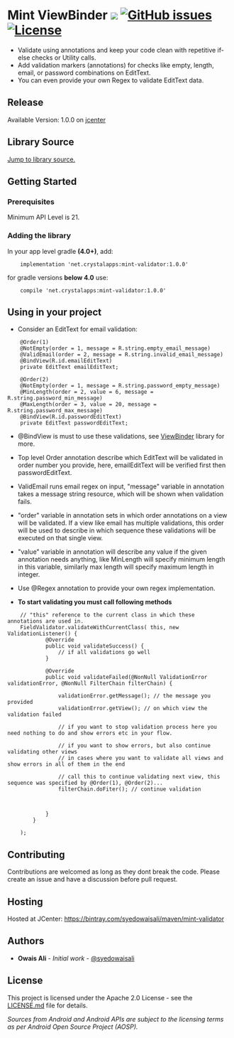 # Mint ViewBinder ![](https://img.shields.io/bintray/v/syedowaisali/maven/mint-validator.svg)   [![GitHub issues](https://img.shields.io/github/issues/syedowaisali/mint-validator.svg)](https://github.com/syedowaisali/mint-validator/issues)   [![License](https://img.shields.io/badge/License-Apache%202.0-blue.svg)](https://opensource.org/licenses/Apache-2.0)



- Validate using annotations and keep your code clean with repetitive if-else checks or Utility calls.
- Add validation markers (annotations) for checks like empty, length, email, or password combinations on EditText.
- You can even provide your own Regex to validate EditText data.



## Release
Available Version:  1.0.0 on [jcenter](https://bintray.com/syedowaisali/maven/mint-validator/1.0.0) 


## Library Source
[Jump to library source.](https://github.com/syedowaisali/mint-validator/tree/master/mint-validator/src/main/java/net/crystalapps/mint/validator/library)

## Getting Started
### Prerequisites

Minimum API Level is 21. 

### Adding the library


In your app level gradle **(4.0+)**, add:
```
    implementation 'net.crystalapps:mint-validator:1.0.0'
```
for gradle versions **below 4.0** use:
```
    compile 'net.crystalapps:mint-validator:1.0.0'
```
## Using in your project

- Consider an EditText for email validation:
```
    @Order(1)
    @NotEmpty(order = 1, message = R.string.empty_email_message)
    @ValidEmail(order = 2, message = R.string.invalid_email_message)
    @BindView(R.id.emailEditText)
    private EditText emailEditText;

    @Order(2)
    @NotEmpty(order = 1, message = R.string.password_empty_message)
    @MinLength(order = 2, value = 6, message = R.string.password_min_message)
    @MaxLength(order = 3, value = 20, message = R.string.password_max_message)
    @BindView(R.id.passwordEditText)
    private EditText passwordEditText;
```    

- @BindView is must to use these validations, see [ViewBinder](https://github.com/syedowaisali/mint-view-binder) library for more.

- Top level Order annotation describe which EditText will be validated in order number you provide, here, emailEditText will be verified first then passwordEditText.

- ValidEmail runs email regex on input, "message" variable in annotation takes a message string resource, which will be shown when validation fails.

- "order" variable in annotation sets in which order annotations on a view will be validated. If a view like email has multiple validations, this order will be used to describe in which sequence these validations will be executed on that single view.

- "value" variable in annotation will describe any value if the given annotation needs anything, like MinLength will specify minimum length in this variable, similarly max length will specify maximum length in integer.

- Use @Regex annotation to provide your own regex implementation.

- **To start validating you must call following methods**
```     
    // "this" reference to the current class in which these annotations are used in.
    FieldValidator.validateWithCurrentClass( this, new ValidationListener() {
            @Override
            public void validateSuccess() {
                // if all validations go well
            }

            @Override
            public void validateFailed(@NonNull ValidationError validationError, @NonNull FilterChain filterChain) {
                
                validationError.getMessage(); // the message you provided
                validationError.getView(); // on which view the validation failed
                
                // if you want to stop validation process here you need nothing to do and show errors etc in your flow.
                
                // if you want to show errors, but also continue validating other views
                // in cases where you want to validate all views and show errors in all of them in the end
                
                // call this to continue validating next view, this sequence was specified by @Order(1), @Order(2)...
                filterChain.doFiter(); // continue validation
                
           
                
            }
        }
    
    );
``` 



## Contributing

Contributions are welcomed as long as they dont break the code. Please create an issue and have a discussion before pull request.

## Hosting

Hosted at JCenter: https://bintray.com/syedowaisali/maven/mint-validator

## Authors

* **Owais Ali** - *Initial work* - [@syedowaisali](https://github.com/syedowaisali)

## License

This project is licensed under the Apache 2.0 License - see the [LICENSE.md](https://github.com/syedowaisali/mint-validator/blob/master/LICENSE) file for details.

*Sources from Android and Android APIs are subject to the licensing terms as per Android Open Source Project (AOSP).*


